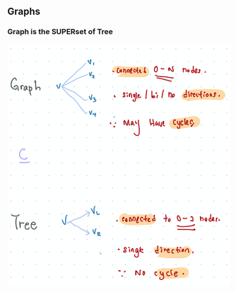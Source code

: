 ## Graphs


### Graph is the SUPERset of Tree

![graph vs tree](../assets/graph-vs-tree.png "graph vs tree")